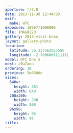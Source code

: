 ```yaml
---
aperture: f/2.0
date: 2013-11-30 12:44:03
exif:
  make: HTC
exposure: 19997/1000000
file: IMAG0220
gallery: 2013-visit-bram
layout: gallery-photo
location:
  latitude: 56.337562555556
  longitude: -2.7896001111111
model: HTC One S
next: a9a7aea
ordering: 10
previous: 5e860de
sizes:
  640w:
    height: 361
    width: 640
  200x200:
    height: 200
    width: 200
  96x96:
    height: 96
    width: 96
title: 
---
```

